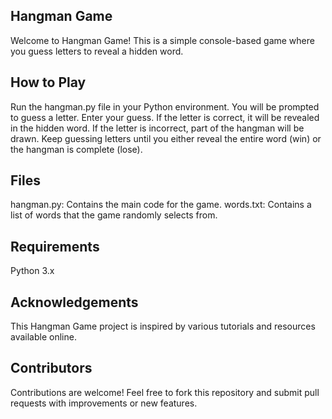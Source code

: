 
## Hangman Game

Welcome to Hangman Game! This is a simple console-based game where you guess letters to reveal a hidden word.


## How to Play

Run the hangman.py file in your Python environment.
You will be prompted to guess a letter.
Enter your guess.
If the letter is correct, it will be revealed in the hidden word.
If the letter is incorrect, part of the hangman will be drawn.
Keep guessing letters until you either reveal the entire word (win) or the hangman is complete (lose).
## Files

hangman.py: Contains the main code for the game.
words.txt: Contains a list of words that the game randomly selects from.
## Requirements

Python 3.x
## Acknowledgements

This Hangman Game project is inspired by various tutorials and resources available online.

## Contributors

Contributions are welcome! Feel free to fork this repository and submit pull requests with improvements or new features.

